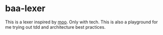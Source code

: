 # baa-lexer

This is a lexer inspired by [moo](https://github.com/no-context/moo). Only with tech.
This is also a playground for me trying out tdd and architecture best practices.
